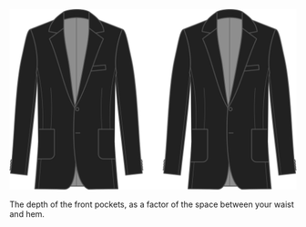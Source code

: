 
![Tiefe der Vordertasche](frontpocketdepth.svg)

The depth of the front pockets, as a factor of the space between your waist and hem.
